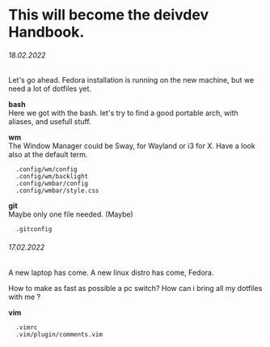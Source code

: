 # This will become the deivdev Handbook. 

###### 18.02.2022

  Let's go ahead.
  Fedora installation is running on the new machine,
  but we need a lot of dotfiles yet.
  
  **bash**  
  Here we got with the bash.
  let's try to find a good portable arch, with aliases, and usefull stuff.

  **wm**  
  The Window Manager could be Sway, for Wayland or i3 for X.
  Have a look also at the default term.
  ```
    .config/wm/config
    .config/wm/backlight
    .config/wmbar/config
    .config/wmbar/style.css
  ```

  **git**  
  Maybe only one file needed. (Maybe)
  ```
    .gitconfig
  ```

###### 17.02.2022

  A new laptop has come.
  A new linux distro has come, Fedora.

  How to make as fast as possible a pc switch? 
  How can i bring all my dotfiles with me ? 

  **vim**  
  ```
    .vimrc  
    .vim/plugin/comments.vim  
  ```
